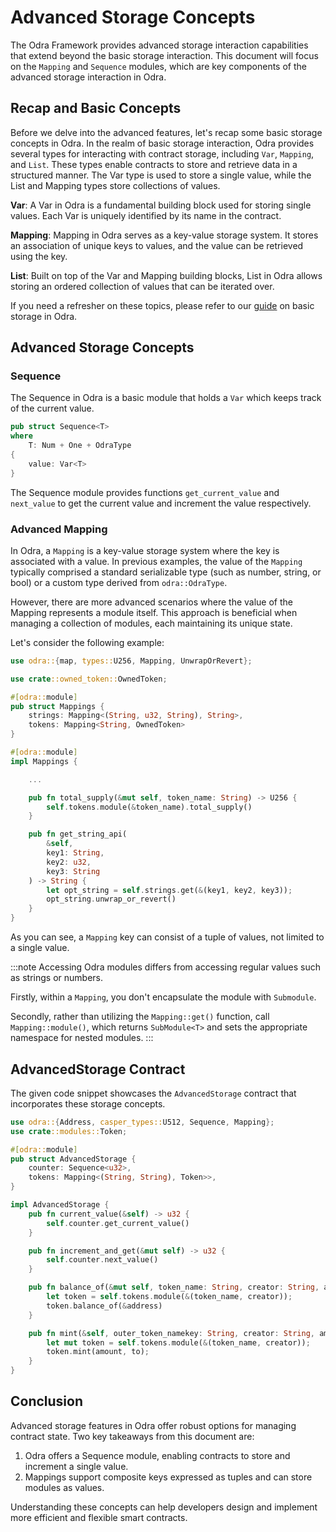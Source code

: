 # Advanced Storage Concepts

The Odra Framework provides advanced storage interaction capabilities that extend beyond the basic storage interaction. This document will focus on the `Mapping` and `Sequence` modules, which are key components of the advanced storage interaction in Odra.

## Recap and Basic Concepts

Before we delve into the advanced features, let's recap some basic storage concepts in Odra. In the realm of basic storage interaction, Odra provides several types for interacting with contract storage, including `Var`, `Mapping`, and `List`. These types enable contracts to store and retrieve data in a structured manner. The Var type is used to store a single value, while the List and Mapping types store collections of values.

**Var**: A Var in Odra is a fundamental building block used for storing single values. Each Var is uniquely identified by its name in the contract.

**Mapping**: Mapping in Odra serves as a key-value storage system. It stores an association of unique keys to values, and the value can be retrieved using the key.

**List**: Built on top of the Var and Mapping building blocks, List in Odra allows storing an ordered collection of values that can be iterated over.
   
If you need a refresher on these topics, please refer to our [guide](../basics/04-storage-interaction.md) on basic storage in Odra.

## Advanced Storage Concepts

### Sequence

The Sequence in Odra is a basic module that holds a `Var` which keeps track of the current value. 

```rust
pub struct Sequence<T>
where
    T: Num + One + OdraType
{
    value: Var<T>
}
```

The Sequence module provides functions `get_current_value` and `next_value` to get the current value and increment the value respectively.

### Advanced Mapping

In Odra, a `Mapping` is a key-value storage system where the key is associated with a value.
In previous examples, the value of the `Mapping` typically comprised a standard serializable type (such as number, string, or bool) or a custom type derived from `odra::OdraType`.

However, there are more advanced scenarios where the value of the Mapping represents a module itself. This approach is beneficial when managing a collection of modules, each maintaining its unique state.

Let's consider the following example:

```rust title="examples/src/features/storage/mapping.rs"
use odra::{map, types::U256, Mapping, UnwrapOrRevert};

use crate::owned_token::OwnedToken;

#[odra::module]
pub struct Mappings {
    strings: Mapping<(String, u32, String), String>,
    tokens: Mapping<String, OwnedToken>
}

#[odra::module]
impl Mappings {

    ...

    pub fn total_supply(&mut self, token_name: String) -> U256 {
        self.tokens.module(&token_name).total_supply()
    }

    pub fn get_string_api(
        &self, 
        key1: String, 
        key2: u32, 
        key3: String
    ) -> String {
        let opt_string = self.strings.get(&(key1, key2, key3));
        opt_string.unwrap_or_revert()
    }
}
```

As you can see, a `Mapping` key can consist of a tuple of values, not limited to a single value.

:::note
Accessing Odra modules differs from accessing regular values such as strings or numbers.

Firstly, within a `Mapping`, you don't encapsulate the module with `Submodule`.

Secondly, rather than utilizing the `Mapping::get()` function, call `Mapping::module()`, which returns `SubModule<T>` and sets the appropriate namespace for nested modules.
:::

## AdvancedStorage Contract

The given code snippet showcases the `AdvancedStorage` contract that incorporates these storage concepts.

```rust
use odra::{Address, casper_types::U512, Sequence, Mapping};
use crate::modules::Token;

#[odra::module]
pub struct AdvancedStorage {
    counter: Sequence<u32>,
    tokens: Mapping<(String, String), Token>>,
}

impl AdvancedStorage {
    pub fn current_value(&self) -> u32 {
        self.counter.get_current_value()
    }

    pub fn increment_and_get(&mut self) -> u32 {
        self.counter.next_value()
    }

    pub fn balance_of(&mut self, token_name: String, creator: String, address: Address) -> U512 {
        let token = self.tokens.module(&(token_name, creator));
        token.balance_of(&address)
    }

    pub fn mint(&self, outer_token_namekey: String, creator: String, amount: U512, to: Address) {
        let mut token = self.tokens.module(&(token_name, creator));
        token.mint(amount, to);
    }
}
```

## Conclusion

Advanced storage features in Odra offer robust options for managing contract state. Two key takeaways from this document are:
1. Odra offers a Sequence module, enabling contracts to store and increment a single value.
2. Mappings support composite keys expressed as tuples and can store modules as values.

Understanding these concepts can help developers design and implement more efficient and flexible smart contracts.
